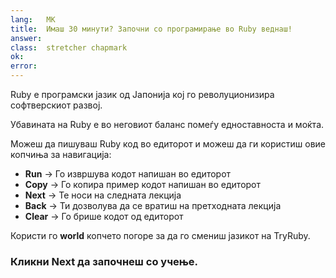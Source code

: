 ```yaml
---
lang:   MK
title:  Имаш 30 минути? Започни со програмирање во Ruby веднаш!
answer: 
class:  stretcher chapmark
ok:     
error:  
---
```


Ruby е програмски јазик од Јапонија кој го револуционизира софтверскиот развој.

Убавината на Ruby е во неговиот баланс помеѓу едноставноста и моќта.

Можеш да пишуваш Ruby код во едиторот и можеш да ги користиш овие копчиња за навигација:

- __Run__ &rarr; Го извршува кодот напишан во едиторот
- __Copy__ &rarr; Го копира пример кодот напишан во едиторот
- __Next__ &rarr; Те носи на следната лекција
- __Back__ &rarr; Ти дозволува да се вратиш на претходната лекција
- __Clear__ &rarr; Го брише кодот од едиторот

Користи го **world** копчето <span aria-hidden="true" class="glyphicon glyphicon-globe"></span>
погоре за да го смениш јазикот на TryRuby.

### Кликни __Next__ да започнеш со учење.
